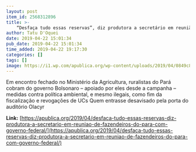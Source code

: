 ```yaml
---
layout: post
item_id: 2568312896
title: >-
    “Desfaça tudo essas reservas”, diz produtora a secretário em reunião de fazendeiros do Pará com governo federal
author: Tatu D'Oquei
date: 2019-04-22 15:01:34
pub_date: 2019-04-22 15:01:34
time_added: 2019-04-22 19:17:30
categories: []
tags: []
image: https://i1.wp.com/apublica.org/wp-content/uploads/2019/04/0849c849-8927-4ab7-b648-83da6bab0284-1.jpeg?fit=639%2C336&ssl=1
---
```


Em encontro fechado no Ministério da Agricultura, ruralistas do Pará cobram do governo Bolsonaro – apoiado por eles desde a campanha – medidas contra política ambiental, e mesmo ilegais, como fim da fiscalização e revogações de UCs Quem entrasse desavisado pela porta do auditório Olacyr

**Link:** [https://apublica.org/2019/04/desfaca-tudo-essas-reservas-diz-produtora-a-secretario-em-reuniao-de-fazendeiros-do-para-com-governo-federal/](https://apublica.org/2019/04/desfaca-tudo-essas-reservas-diz-produtora-a-secretario-em-reuniao-de-fazendeiros-do-para-com-governo-federal/)

